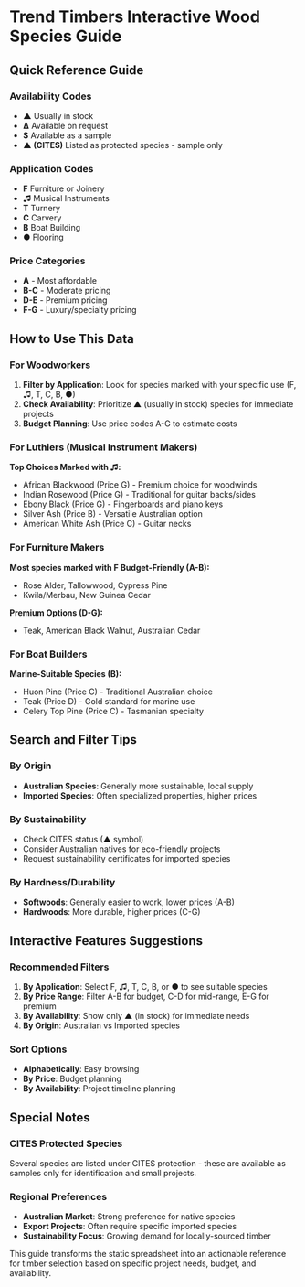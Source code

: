 # Trend Timbers Interactive Wood Species Guide

## Quick Reference Guide

### Availability Codes
- **▲** Usually in stock
- **∆** Available on request  
- **S** Available as a sample
- **▲ (CITES)** Listed as protected species - sample only

### Application Codes
- **F** Furniture or Joinery
- **♫** Musical Instruments  
- **T** Turnery
- **C** Carvery
- **B** Boat Building
- **●** Flooring

### Price Categories
- **A** - Most affordable
- **B-C** - Moderate pricing
- **D-E** - Premium pricing
- **F-G** - Luxury/specialty pricing

## How to Use This Data

### For Woodworkers
1. **Filter by Application**: Look for species marked with your specific use (F, ♫, T, C, B, ●)
2. **Check Availability**: Prioritize ▲ (usually in stock) species for immediate projects
3. **Budget Planning**: Use price codes A-G to estimate costs

### For Luthiers (Musical Instrument Makers)
**Top Choices Marked with ♫:**
- African Blackwood (Price G) - Premium choice for woodwinds
- Indian Rosewood (Price G) - Traditional for guitar backs/sides
- Ebony Black (Price G) - Fingerboards and piano keys
- Silver Ash (Price B) - Versatile Australian option
- American White Ash (Price C) - Guitar necks

### For Furniture Makers
**Most species marked with F**
**Budget-Friendly (A-B):**
- Rose Alder, Tallowwood, Cypress Pine
- Kwila/Merbau, New Guinea Cedar

**Premium Options (D-G):**
- Teak, American Black Walnut, Australian Cedar

### For Boat Builders
**Marine-Suitable Species (B):**
- Huon Pine (Price C) - Traditional Australian choice
- Teak (Price D) - Gold standard for marine use
- Celery Top Pine (Price C) - Tasmanian specialty

## Search and Filter Tips

### By Origin
- **Australian Species**: Generally more sustainable, local supply
- **Imported Species**: Often specialized properties, higher prices

### By Sustainability
- Check CITES status (▲ symbol)
- Consider Australian natives for eco-friendly projects
- Request sustainability certificates for imported species

### By Hardness/Durability
- **Softwoods**: Generally easier to work, lower prices (A-B)
- **Hardwoods**: More durable, higher prices (C-G)

## Interactive Features Suggestions

### Recommended Filters
1. **By Application**: Select F, ♫, T, C, B, or ● to see suitable species
2. **By Price Range**: Filter A-B for budget, C-D for mid-range, E-G for premium
3. **By Availability**: Show only ▲ (in stock) for immediate needs
4. **By Origin**: Australian vs Imported species

### Sort Options
- **Alphabetically**: Easy browsing
- **By Price**: Budget planning
- **By Availability**: Project timeline planning

## Special Notes

### CITES Protected Species
Several species are listed under CITES protection - these are available as samples only for identification and small projects.

### Regional Preferences
- **Australian Market**: Strong preference for native species
- **Export Projects**: Often require specific imported species
- **Sustainability Focus**: Growing demand for locally-sourced timber

This guide transforms the static spreadsheet into an actionable reference for timber selection based on specific project needs, budget, and availability.